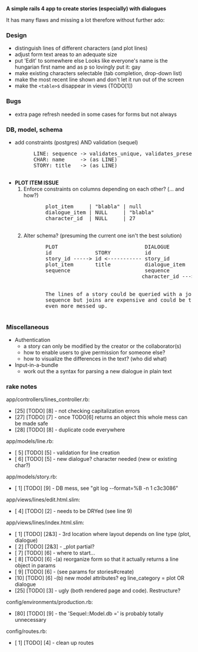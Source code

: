 __A simple rails 4 app to create stories (especially) with dialogues__

It has many flaws and missing a lot therefore without further ado:

### Design
* distinguish lines of different characters (and plot lines)
* adjust form text areas to an adequate size
* put 'Edit' to somewhere else 
  Looks like everyone's name is the hungarian first name and as p so lovingly
  put it: gay
* make existing characters selectable
  (tab completion, drop-down list)
* make the most recent line shown and don't let it run out of the screen
* make the `<table>`s disappear in views (TODO[1])

### Bugs
* extra page refresh needed in some cases for forms but not always

### DB, model, schema
* add constraints (postgres) AND validation (sequel)  
     <pre>
        LINE: sequence -> validates_unique, validates_presence
        CHAR: name     -> (as LINE)
        STORY: title   -> (as LINE)
     </pre>
* __PLOT ITEM ISSUE__
  1. Enforce constraints on columns depending on each other? (... and how?)  
        <pre>
            plot_item     | "blabla" | null
            dialogue_item | NULL     | "blabla"
            character_id  | NULL     | 27
        </pre>
  2. Alter schema? (presuming the current one isn't the best solution)
        <pre>
            PLOT                            DIALOGUE
            id              STORY           id
            story_id -----> id <----------- story_id
            plot_item       title           dialogue_item
            sequence                        sequence          CHARACTER
                                           character_id ---> id
                                                             name

            The lines of a story could be queried with a join and ordered by
            sequence but joins are expensive and could be that this idea is
            even more messed up.
        </pre>

### Miscellaneous
* Authentication
  - a story can only be modified by the creator or the collaborator(s)
  - how to enable users to give permission for someone else?
  - how to visualize the differences in the text? (who did what)
* Input-in-a-bundle
  - work out the a syntax for parsing a new dialogue in plain text

### rake notes
app/controllers/lines_controller.rb:
  * [25] [TODO] [8] - not checking capitalization errors
  * [27] [TODO] [7] - once TODO[6] returns an object this whole mess can be made safe
  * [28] [TODO] [8] - duplicate code everywhere

app/models/line.rb:
  * [ 5] [TODO] [5] - validation for line creation
  * [ 6] [TODO] [5] -   new dialogue? character needed (new or existing char?)

app/models/story.rb:
  * [ 1] [TODO] [9] - DB mess, see "git log --format=%B -n 1 c3c3086"

app/views/lines/edit.html.slim:
  * [ 4] [TODO] [2] - needs to be DRYed (see line 9)

app/views/lines/index.html.slim:
  * [ 1] [TODO] [2&3] - 3rd location where layout depends on line type (plot, dialogue)
  * [ 2] [TODO] [2&3] - _plot partial?
  * [ 7] [TODO] [6] - where to start...
  * [ 8] [TODO] [6] -(a) reorganize form so that it actually returns a line object in params
  * [ 9] [TODO] [6] -    (see params for stories#create)
  * [10] [TODO] [6] -(b) new model attributes? eg line_category = plot OR dialogue
  * [25] [TODO] [3] - ugly (both rendered page and code). Restructure?

config/environments/production.rb:
  * [80] [TODO] [9] - the 'Sequel::Model.db =' is probably totally unnecessary

config/routes.rb:
  * [ 1] [TODO] [4] - clean up routes

